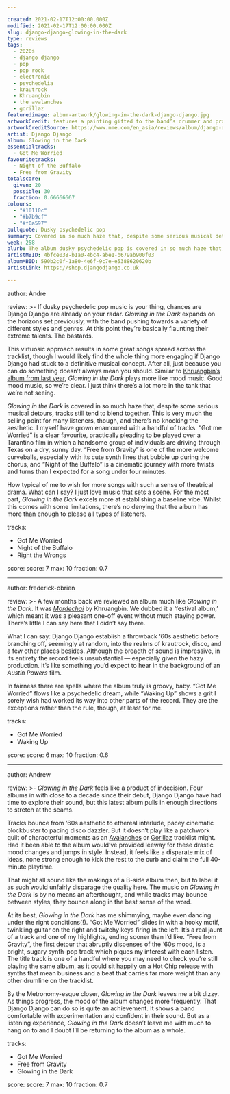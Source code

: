 ```yaml
---

created: 2021-02-17T12:00:00.000Z
modified: 2021-02-17T12:00:00.000Z
slug: django-django-glowing-in-the-dark
type: reviews
tags:
  - 2020s
  - django django
  - pop
  - pop rock
  - electronic
  - psychedelia
  - krautrock
  - Khruangbin
  - the avalanches
  - gorillaz
featuredimage: album-artwork/glowing-in-the-dark-django-django.jpg
artworkCredit: features a painting gifted to the band’s drummer and producer, David Maclean, by an old art school friend. Maclean found the painting gathering dust in his parents’ attic and thought its imagery was just the right fit for the record.
artworkCreditSource: https://www.nme.com/en_asia/reviews/album/django-django-glowing-in-the-dark-review-2878638
artist: Django Django
album: Glowing in the Dark
essentialtracks:
  - Got Me Worried
favouritetracks:
  - Night of the Buffalo
  - Free from Gravity
totalscore:
  given: 20
  possible: 30
  fraction: 0.66666667
colours:
  - "#10110c"
  - "#b7b9cf"
  - "#f0a597"
pullquote: Dusky psychedelic pop
summary: Covered in so much haze that, despite some serious musical detours, tracks still tend to blend together. This is very much the selling point for many listeners, though, and there’s no knocking the aesthetic. I myself have grown enamoured with a handful of tracks.
week: 258
blurb: The album dusky psychedelic pop is covered in so much haze that, despite serious musical detours, tracks tend to blend together. It’s a good blend, though.
artistMBID: 4bfce038-b1a0-4bc4-abe1-b679ab900f03
albumMBID: 590b2c0f-1a80-4e6f-9c7e-e5388620620b
artistLink: https://shop.djangodjango.co.uk

---
```


author: Andre

review: >-
  If dusky psychedelic pop music is your thing, chances are Django Django are already on your radar. _Glowing in the Dark_ expands on the horizons set previously, with the band pushing towards a variety of different styles and genres. At this point they’re basically flaunting their extreme talents. The bastards.
  
  This virtuosic approach results in some great songs spread across the tracklist, though I would likely find the whole thing more engaging if Django Django had stuck to a definitive musical concept. After all, just because you can do something doesn’t always mean you should. Similar to [Khruangbin’s album from last year](/reviews/khruangbin-mordechai/), _Glowing in the Dark_ plays more like mood music. Good mood music, so we’re clear. I just think there’s a lot more in the tank that we’re not seeing.

  _Glowing in the Dark_ is covered in so much haze that, despite some serious musical detours, tracks still tend to blend together. This is very much the selling point for many listeners, though, and there’s no knocking the aesthetic. I myself have grown enamoured with a handful of tracks. “Got me Worried” is a clear favourite, practically pleading to be played over a Tarantino film in which a handsome group of individuals are driving through Texas on a dry, sunny day. “Free from Gravity” is one of the more welcome curveballs, especially with its cute synth lines that bubble up during the chorus, and “Night of the Buffalo” is a cinematic journey with more twists and turns than I expected for a song under four minutes.
  
  How typical of me to wish for more songs with such a sense of theatrical drama. What can I say? I just love music that sets a scene. For the most part, _Glowing in the Dark_ excels more at establishing a baseline vibe. Whilst this comes with some limitations, there’s no denying that the album has more than enough to please all types of listeners.


tracks:
  - Got Me Worried
  - Night of the Buffalo
  - Right the Wrongs

score:
  score: 7
  max: 10
  fraction: 0.7

---

author: frederick-obrien

review: >-
  A few months back we reviewed an album much like _Glowing in the Dark_. It was [_Mordechai_](/reviews/khruangbin-mordechai/) by Khruangbin. We dubbed it a ‘festival album,’ which meant it was a pleasant one-off event without much staying power. There’s little I can say here that I didn’t say there.

  What I can say: Django Django establish a throwback ‘60s aesthetic before branching off, seemingly at random, into the realms of krautrock, disco, and a few other places besides. Although the breadth of sound is impressive, in its entirety the record feels unsubstantial — especially given the hazy production. It’s like something you’d expect to hear in the background of an _Austin Powers_ film.

  In fairness there are spells where the album truly is groovy, baby. “Got Me Worried” flows like a psychedelic dream, while “Waking Up” shows a grit I sorely wish had worked its way into other parts of the record. They are the exceptions rather than the rule, though, at least for me.


tracks:
  - Got Me Worried
  - Waking Up

score:
  score: 6
  max: 10
  fraction: 0.6

---

author: Andrew

review: >-
  _Glowing in the Dark_ feels like a product of indecision. Four albums in with close to a decade since their debut, Django Django have had time to explore their sound, but this latest album pulls in enough directions to stretch at the seams.

  Tracks bounce from ‘60s aesthetic to ethereal interlude, pacey cinematic blockbuster to pacing disco dazzler. But it doesn’t play like a patchwork quilt of characterful moments as an [Avalanches](/articles/the-avalanches-marshal-star-studded-line-up-in-third-album/) or [Gorillaz](/reviews/gorillaz-plastic-beach/) tracklist might. Had it been able to the album would’ve provided leeway for these drastic mood changes and jumps in style. Instead, it feels like a disparate mix of ideas, none strong enough to kick the rest to the curb and claim the full 40-minute playtime.

  That might all sound like the makings of a B-side album then, but to label it as such would unfairly disparage the quality here. The music on _Glowing in the Dark_ is by no means an afterthought, and while tracks may bounce between styles, they bounce along in the best sense of the word.

  At its best, _Glowing in the Dark_ has me shimmying, maybe even dancing under the right conditions(!). “Got Me Worried” slides in with a hooky motif, twinkling guitar on the right and twitchy keys firing in the left. It’s a real jaunt of a track and one of my highlights, ending sooner than I’d like. “Free from Gravity”, the first detour that abruptly dispenses of the ‘60s mood, is a bright, sugary synth-pop track which piques my interest with each listen. The title track is one of a handful where you may need to check you’re still playing the same album, as it could sit happily on a Hot Chip release with synths that mean business and a beat that carries far more weight than any other drumline on the tracklist.

  By the Metronomy-esque closer, _Glowing in the Dark_ leaves me a bit dizzy. As things progress, the mood of the album changes more frequently. That Django Django can do so is quite an achievement. It shows a band comfortable with experimentation and confident in their sound. But as a listening experience, _Glowing in the Dark_ doesn’t leave me with much to hang on to and I doubt I’ll be returning to the album as a whole.

tracks:
  - Got Me Worried
  - Free from Gravity
  - Glowing in the Dark

score:
  score: 7
  max: 10
  fraction: 0.7
